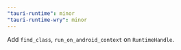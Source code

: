 ```yaml
---
"tauri-runtime": minor
"tauri-runtime-wry": minor
---
```


Add `find_class`, `run_on_android_context` on `RuntimeHandle`.
